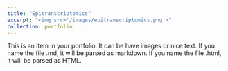 ```yaml
---
title: "Epitranscriptomics"
excerpt: "<img src='/images/epitranscriptomics.png'>"
collection: portfolio
---
```


This is an item in your portfolio. It can be have images or nice text. If you name the file .md, it will be parsed as markdown. If you name the file .html, it will be parsed as HTML. 

